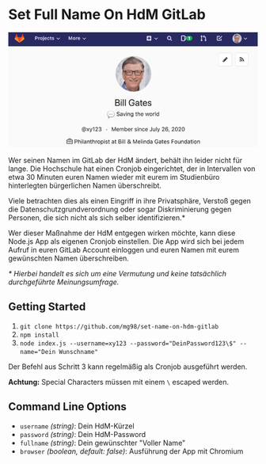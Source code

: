 # Set Full Name On HdM GitLab

![Header](./header.png)

Wer seinen Namen im GitLab der HdM ändert, behält ihn leider nicht für lange. Die Hochschule hat einen Cronjob eingerichtet, der in Intervallen von etwa 30 Minuten euren Namen wieder mit eurem im Studienbüro hinterlegten bürgerlichen Namen überschreibt.

Viele betrachten dies als einen Eingriff in ihre Privatsphäre, Verstoß gegen die Datenschutzgrundverordnung oder sogar Diskriminierung gegen Personen, die sich nicht als sich selber identifizieren.*

Wer dieser Maßnahme der HdM entgegen wirken möchte, kann diese Node.js App als eigenen Cronjob einstellen. Die App wird sich bei jedem Aufruf in euren GitLab Account einloggen und euren Namen mit eurem gewünschten Namen überschreiben.

_* Hierbei handelt es sich um eine Vermutung und keine tatsächlich durchgeführte Meinungsumfrage._

## Getting Started

1. `git clone https://github.com/mg98/set-name-on-hdm-gitlab`
2. `npm install`
3. `node index.js --username=xy123 --password="DeinPassword123\$" --name="Dein Wunschname"`

Der Befehl aus Schritt 3 kann regelmäßig als Cronjob ausgeführt werden.

**Achtung:** Special Characters müssen mit einem `\` escaped werden.

## Command Line Options

- `username` _(string)_: Dein HdM-Kürzel
- `password` _(string)_: Dein HdM-Password
- `fullname` _(string)_: Dein gewünschter "Voller Name"
- `browser` _(boolean, default: false)_: Ausführung der App mit Chromium